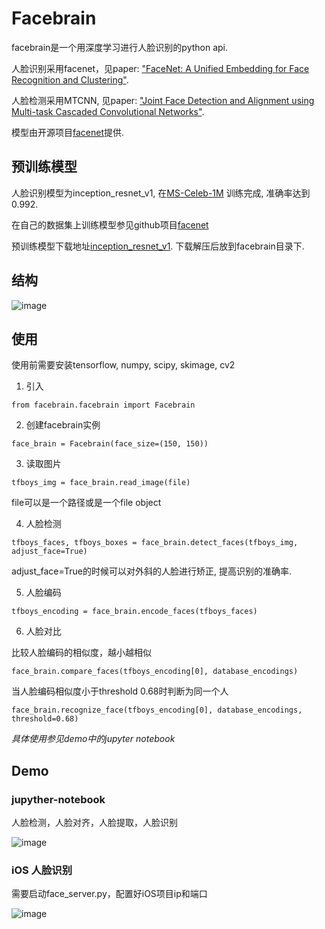 # Facebrain

facebrain是一个用深度学习进行人脸识别的python api. 

人脸识别采用facenet，见paper: ["FaceNet: A Unified Embedding for Face Recognition and Clustering"](http://arxiv.org/abs/1503.03832).

人脸检测采用MTCNN, 见paper: ["Joint Face Detection and Alignment using Multi-task Cascaded Convolutional Networks"](https://kpzhang93.github.io/MTCNN_face_detection_alignment/).

模型由开源项目[facenet](https://github.com/davidsandberg/facenet)提供.

## 预训练模型
人脸识别模型为inception_resnet_v1, 在[MS-Celeb-1M](https://www.microsoft.com/en-us/research/project/ms-celeb-1m-challenge-recognizing-one-million-celebrities-real-world/) 训练完成, 准确率达到0.992.

在自己的数据集上训练模型参见github项目[facenet](https://github.com/davidsandberg/facenet)

预训练模型下载地址[inception_resnet_v1](https://pan.baidu.com/s/1eTooi9k). 下载解压后放到facebrain目录下.

## 结构
![image](https://github.com/CoderSLZhang/Facebrain/blob/master/facebrain_architecture.jpg)

## 使用
使用前需要安装tensorflow, numpy, scipy, skimage, cv2

1. 引入
```
from facebrain.facebrain import Facebrain
```
2. 创建facebrain实例
```
face_brain = Facebrain(face_size=(150, 150))
```
3. 读取图片
```
tfboys_img = face_brain.read_image(file)
```
file可以是一个路径或是一个file object

4. 人脸检测
```
tfboys_faces, tfboys_boxes = face_brain.detect_faces(tfboys_img, adjust_face=True)
```
adjust_face=True的时候可以对外斜的人脸进行矫正, 提高识别的准确率.

5. 人脸编码
```
tfboys_encoding = face_brain.encode_faces(tfboys_faces)
```
6. 人脸对比

比较人脸编码的相似度，越小越相似
```
face_brain.compare_faces(tfboys_encoding[0], database_encodings)
```
当人脸编码相似度小于threshold 0.68时判断为同一个人
```
face_brain.recognize_face(tfboys_encoding[0], database_encodings, threshold=0.68)
```
*具体使用参见demo中的jupyter notebook* 

## Demo
### jupyther-notebook
人脸检测，人脸对齐，人脸提取，人脸识别

![image](https://github.com/CoderSLZhang/Facebrain/blob/master/demo/demo2.png)
### iOS 人脸识别
需要启动face_server.py，配置好iOS项目ip和端口

![image](https://github.com/CoderSLZhang/Facebrain/blob/master/demo/demo1.jpg)
